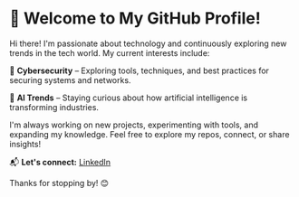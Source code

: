 # 👋 Welcome to My GitHub Profile!

Hi there! I'm passionate about technology and continuously exploring new trends in the tech world. My current interests include:

🚀 **Cybersecurity** – Exploring tools, techniques, and best practices for securing systems and networks.  
<!--☁️ **Cloud Computing** – Learning how to build, deploy, and manage applications in cloud environments.  
⚙️ **DevOps** – Embracing automation, CI/CD pipelines, and infrastructure as code for efficient development workflows.-->
🧠 **AI Trends** – Staying curious about how artificial intelligence is transforming industries.  

I'm always working on new projects, experimenting with tools, and expanding my knowledge. Feel free to explore my repos, connect, or share insights!

📬 **Let's connect:** [LinkedIn](https://www.linkedin.com/in/taha-mahha-233936250/)

Thanks for stopping by! 😊
